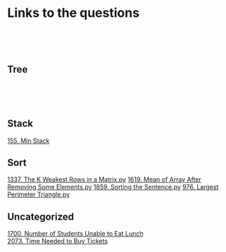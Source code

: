 # Links to the questions
<br/><br/><br/>

## Tree
<br/><br/><br/>

## Stack
[155. Min Stack](https://leetcode.com/problems/min-stack/)

## Sort
[1337. The K Weakest Rows in a Matrix.py](https://leetcode.com/problems/the-k-weakest-rows-in-a-matrix/)
[1619. Mean of Array After Removing Some Elements.py](https://leetcode.com/problems/mean-of-array-after-removing-some-elements/)
[1859. Sorting the Sentence.py](https://leetcode.com/problems/sorting-the-sentence/)
[976. Largest Perimeter Triangle.py](https://leetcode.com/problems/largest-perimeter-triangle/ )

## Uncategorized
[1700. Number of Students Unable to Eat Lunch](https://leetcode.com/problems/number-of-students-unable-to-eat-lunch/) <br/>
[2073. Time Needed to Buy Tickets](https://leetcode.com/problems/time-needed-to-buy-tickets/)
